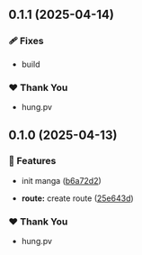 ## 0.1.1 (2025-04-14)

### 🩹 Fixes

- build

### ❤️ Thank You

- hung.pv

## 0.1.0 (2025-04-13)

### 🚀 Features

- init manga ([b6a72d2](https://github.com/hung4564/vue-library/commit/b6a72d2))

- **route:** create route ([25e643d](https://github.com/hung4564/vue-library/commit/25e643d))

### ❤️ Thank You

- hung.pv
